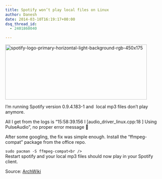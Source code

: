 ```yaml
---
title: Spotify won’t play local files on Linux
author: Danesh
date: 2014-03-10T16:19:17+00:00
dsq_thread_id:
  - 2401860040

---
```

<a href="/posts/install-spotify-client-arch-linux/spotify-logo-primary-horizontal-light-background-rgb-450x175/" rel="attachment wp-att-3411"><img loading="lazy" class="alignnone size-full wp-image-3411" alt="spotify-logo-primary-horizontal-light-background-rgb-450x175" src="/wp-content/uploads/2014/01/spotify-logo-primary-horizontal-light-background-rgb-450x175.jpg" width="450" height="175" /></a>

I&#8217;m running Spotify version 0.9.4.183-1 and  local mp3 files don&#8217;t play anymore.

All I get from the logs is &#8220;15:58:39.156 I [audio\_driver\_linux.cpp:18 ] Using PulseAudio&#8221;, no proper error message 🙁

After some googling, the fix was simple enough. Install the &#8220;ffmpeg-compat&#8221; package from the office repo.

`sudo pacman -S ffmpeg-compat<br />
`  
Restart spotify and your local mp3 files should now play in your Spotify client.

Source: [ArchWiki][1]

 [1]: https://wiki.archlinux.org/index.php/spotify#Spotify_won.27t_play_local_files